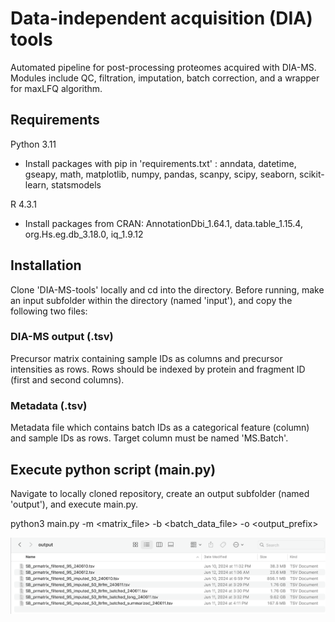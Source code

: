 # Data-independent acquisition (DIA) tools

Automated pipeline for post-processing proteomes acquired with DIA-MS. Modules include QC, filtration, imputation, batch correction, and a wrapper for maxLFQ algorithm.

## Requirements

Python 3.11 

- Install packages with pip in 'requirements.txt' : anndata, datetime, gseapy, math, matplotlib, numpy, pandas, scanpy, scipy, seaborn, scikit-learn, statsmodels

R 4.3.1 

- Install packages from CRAN: AnnotationDbi_1.64.1, data.table_1.15.4, org.Hs.eg.db_3.18.0, iq_1.9.12

## Installation 

Clone 'DIA-MS-tools' locally and cd into the directory. Before running, make an input subfolder within the directory (named 'input'), and copy the following two files:

### DIA-MS output (.tsv)

Precursor matrix containing sample IDs as columns and precursor intensities as rows. Rows should be indexed by protein and fragment ID (first and second columns). 

### Metadata (.tsv)

Metadata file which contains batch IDs as a categorical feature (column) and sample IDs as rows. Target column must be named 'MS.Batch'.

## Execute python script (main.py)

Navigate to locally cloned repository, create an output subfolder (named 'output'), and execute main.py.

python3 main.py -m <matrix_file> -b <batch_data_file> -o <output_prefix>

![output directory](https://github.com/BasuShaon/DIA-MS-tools/blob/main/screen.png)
